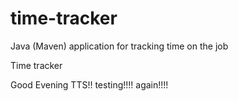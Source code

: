 # time-tracker
Java (Maven) application for tracking time on the job

Time tracker

Good Evening TTS!!
testing!!!!
again!!!!

